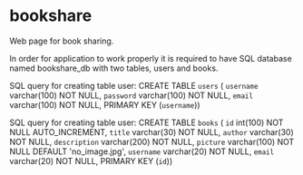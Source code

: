 # bookshare
Web page for book sharing.

In order for application to work properly it is required to have SQL database named bookshare_db with two tables, users and books.

SQL query for creating table user:
CREATE TABLE `users` (
 `username` varchar(100) NOT NULL,
 `password` varchar(100) NOT NULL,
 `email` varchar(100) NOT NULL,
 PRIMARY KEY (`username`))
 
 SQL query for creating table user:
 CREATE TABLE `books` (
 `id` int(100) NOT NULL AUTO_INCREMENT,
 `title` varchar(30) NOT NULL,
 `author` varchar(30) NOT NULL,
 `description` varchar(200) NOT NULL,
 `picture` varchar(100) NOT NULL DEFAULT 'no_image.jpg',
 `username` varchar(20) NOT NULL,
 `email` varchar(20) NOT NULL,
 PRIMARY KEY (`id`))
